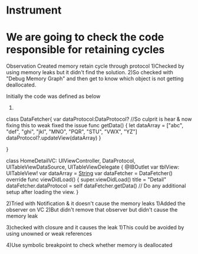 # Instrument
# We are going to check the code responsible for retaining cycles

Observation
Created memory retain cycle through protocol
1)Checked by using memory leaks but it didn't find the solution.
2)So checked with "Debug Memory Graph" and then get to know which object is not getting deallocated.

Initially the code was defined as below

1)
class DataFetcher{
    var dataProtocol:DataProtocol? //So culprit is hear & now fixing this to weak fixed the issue
    func getData() {
        let dataArray = ["abc", "def", "ghi", "jkl", "MNO", "PQR", "STU", "VWX", "YZ"]
        dataProtocol?.updateView(dataArray)
    }
    
}

class HomeDetailVC: UIViewController, DataProtocol, UITableViewDataSource, UITableViewDelegate {
    @IBOutlet var tblView: UITableView!
    var dataArray = [String]()
    var dataFetcher = DataFetcher()
    override func viewDidLoad() {
        super.viewDidLoad()
        title = "Detail"
        dataFetcher.dataProtocol = self
        dataFetcher.getData()
        // Do any additional setup after loading the view.
    }

2)Tried with Notification & it doesn't cause the memory leaks
  1)Added the observer on VC
  2)But didn't remove that observer but didn't cause the memory leak
  
  
3)checked with closure and it causes the leak 
  1)This could be avoided by using unowned or weak references
  
4)Use symbolic breakpoint to check whether memory is deallocated





